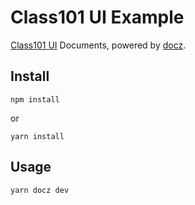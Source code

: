# Class101 UI Example

[Class101 UI](https://github.com/pedaling/class101-ui) Documents, powered by [docz](https://github.com/pedronauck/docz).

## Install

```console
npm install
```

or

```console
yarn install
```

## Usage

```console
yarn docz dev
```
